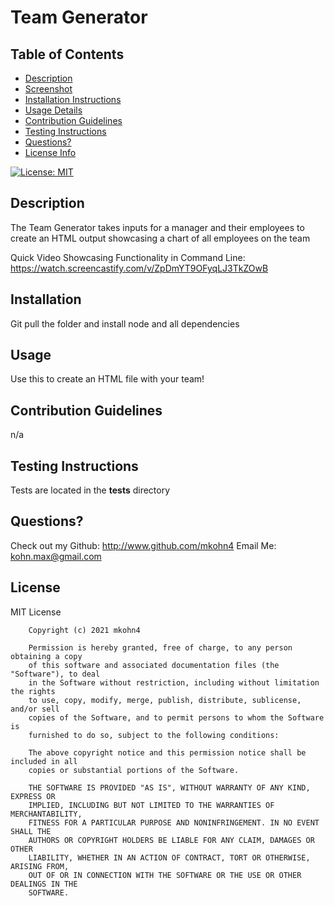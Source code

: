 
# Team Generator

## Table of Contents
* [Description](##description)
* [Screenshot](##screenshot)
* [Installation Instructions](##installation)
* [Usage Details](##usage)
* [Contribution Guidelines](##contribution-guidelines)
* [Testing Instructions](##testing-instructions)
* [Questions?](##questions?)
* [License Info](##license)

[![License: MIT](https://img.shields.io/badge/License-MIT-yellow.svg)](https://opensource.org/licenses/MIT)

## Description

The Team Generator takes inputs for a manager and their employees to create an HTML output showcasing a chart of all employees on the team

Quick Video Showcasing Functionality in Command Line: https://watch.screencastify.com/v/ZpDmYT9OFyqLJ3TkZOwB

## Installation

Git pull the folder and install node and all dependencies

## Usage

Use this to create an HTML file with your team!

## Contribution Guidelines

n/a

## Testing Instructions

Tests are located in the __tests__ directory

## Questions?

Check out my Github: http://www.github.com/mkohn4
Email Me: kohn.max@gmail.com

## License
MIT License

        Copyright (c) 2021 mkohn4
        
        Permission is hereby granted, free of charge, to any person obtaining a copy
        of this software and associated documentation files (the "Software"), to deal
        in the Software without restriction, including without limitation the rights
        to use, copy, modify, merge, publish, distribute, sublicense, and/or sell
        copies of the Software, and to permit persons to whom the Software is
        furnished to do so, subject to the following conditions:
        
        The above copyright notice and this permission notice shall be included in all
        copies or substantial portions of the Software.
        
        THE SOFTWARE IS PROVIDED "AS IS", WITHOUT WARRANTY OF ANY KIND, EXPRESS OR
        IMPLIED, INCLUDING BUT NOT LIMITED TO THE WARRANTIES OF MERCHANTABILITY,
        FITNESS FOR A PARTICULAR PURPOSE AND NONINFRINGEMENT. IN NO EVENT SHALL THE
        AUTHORS OR COPYRIGHT HOLDERS BE LIABLE FOR ANY CLAIM, DAMAGES OR OTHER
        LIABILITY, WHETHER IN AN ACTION OF CONTRACT, TORT OR OTHERWISE, ARISING FROM,
        OUT OF OR IN CONNECTION WITH THE SOFTWARE OR THE USE OR OTHER DEALINGS IN THE
        SOFTWARE.

